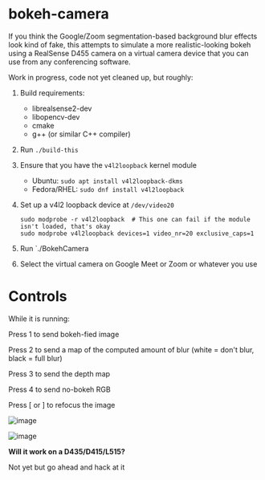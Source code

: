 # bokeh-camera

If you think the Google/Zoom segmentation-based background blur effects look kind of fake, this attempts to simulate a more realistic-looking bokeh using a RealSense D455 camera on a virtual camera device that you can use from any conferencing software.

Work in progress, code not yet cleaned up, but roughly:

1. Build requirements:

   * librealsense2-dev
   * libopencv-dev
   * cmake
   * g++ (or similar C++ compiler)

1. Run `./build-this`

1. Ensure that you have the `v4l2loopback` kernel module

   * Ubuntu: `sudo apt install v4l2loopback-dkms`
   * Fedora/RHEL: `sudo dnf install v4l2loopback`

1. Set up a v4l2 loopback device at `/dev/video20`

   ```
   sudo modprobe -r v4l2loopback  # This one can fail if the module isn't loaded, that's okay
   sudo modprobe v4l2loopback devices=1 video_nr=20 exclusive_caps=1
   ```

1. Run `./BokehCamera

1. Select the virtual camera on Google Meet or Zoom or whatever you use

# Controls

While it is running:

Press 1 to send bokeh-fied image

Press 2 to send a map of the computed amount of blur (white = don't blur, black = full blur)

Press 3 to send the depth map

Press 4 to send no-bokeh RGB

Press \[ or \] to refocus the image

![image](/images/screenshot0.jpg "image")

![image](/images/screenshot1.jpg "image")

**Will it work on a D435/D415/L515?**

Not yet but go ahead and hack at it


